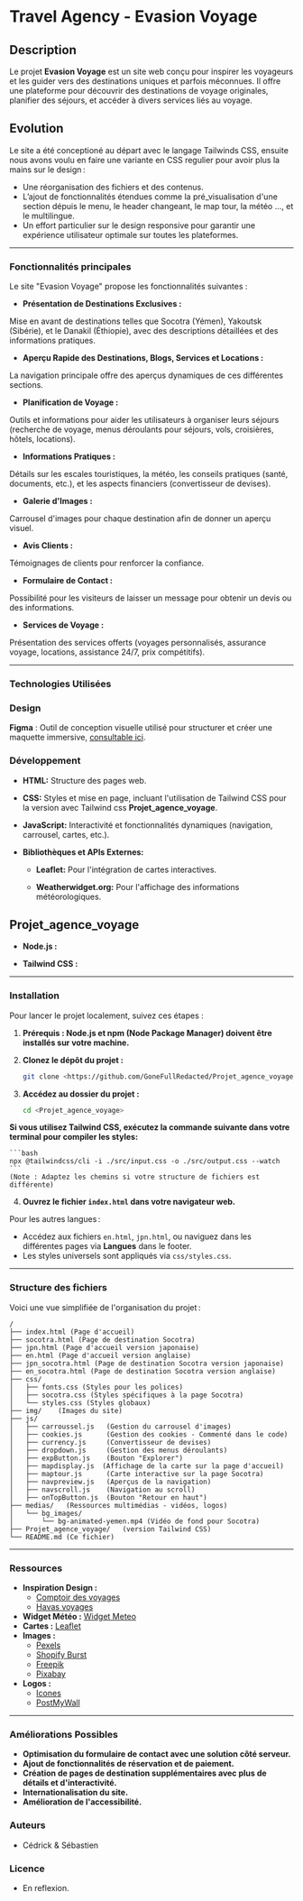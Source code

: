 # Travel Agency - Evasion Voyage

## Description

Le projet **Evasion Voyage** est un site web conçu pour inspirer les voyageurs et les guider vers des destinations uniques et parfois méconnues. Il offre une plateforme pour découvrir des destinations de voyage originales, planifier des séjours, et accéder à divers services liés au voyage.

## Evolution
Le site a été conceptioné au départ avec le langage Tailwinds CSS, ensuite nous avons voulu en faire une variante en CSS regulier pour avoir plus la mains sur le design :
- Une réorganisation des fichiers et des contenus.
- L’ajout de fonctionnalités étendues comme la pré_visualisation d'une section dépuis le menu, le header changeant, le map tour, la météo ..., et le multilingue.
- Un effort particulier sur le design responsive pour garantir une expérience utilisateur optimale sur toutes les plateformes.

---

### Fonctionnalités principales

Le site "Evasion Voyage" propose les fonctionnalités suivantes :

* **Présentation de Destinations Exclusives :** 

Mise en avant de destinations telles que Socotra (Yémen), Yakoutsk (Sibérie), et le Danakil (Éthiopie), avec des descriptions détaillées et des informations pratiques.

* **Aperçu Rapide des Destinations, Blogs, Services et Locations :** 

La navigation principale offre des aperçus dynamiques de ces différentes sections.

* **Planification de Voyage :** 

Outils et informations pour aider les utilisateurs à organiser leurs séjours (recherche de voyage, menus déroulants pour séjours, vols, croisières, hôtels, locations).

* **Informations Pratiques :** 

Détails sur les escales touristiques, la météo, les conseils pratiques (santé, documents, etc.), et les aspects financiers (convertisseur de devises).

* **Galerie d'Images :** 

Carrousel d'images pour chaque destination afin de donner un aperçu visuel.

* **Avis Clients :** 

Témoignages de clients pour renforcer la confiance.
* **Formulaire de Contact :** 

Possibilité pour les visiteurs de laisser un message pour obtenir un devis ou des informations.

* **Services de Voyage :** 

Présentation des services offerts (voyages personnalisés, assurance voyage, locations, assistance 24/7, prix compétitifs).

----

### Technologies Utilisées

### Design

**Figma** : Outil de conception visuelle utilisé pour structurer et créer une maquette immersive, [consultable ici](https://www.figma.com/design/3r8dPGUnOGZVQdS22DewQV/Travel-Agency-Evasion?node-id=0-1&p=f&t=S94qixIGuJgdeIjD-0).

### Développement

* **HTML:** Structure des pages web.

* **CSS:** Styles et mise en page, incluant l'utilisation de Tailwind CSS pour la version avec Tailwind css **Projet_agence_voyage**.

* **JavaScript:** Interactivité et fonctionnalités dynamiques (navigation, carrousel, cartes, etc.).

* **Bibliothèques et APIs Externes:**

    * **Leaflet:** Pour l'intégration de cartes interactives.

    * **Weatherwidget.org:** Pour l'affichage des informations météorologiques.

## Projet_agence_voyage

* **Node.js :** 

* **Tailwind CSS :** 

-------

### Installation

Pour lancer le projet localement, suivez ces étapes :

1.  **Prérequis :  Node.js et npm (Node Package Manager) doivent être installés sur votre machine.**

2.  **Clonez le dépôt du projet :**

    ```bash
    git clone <https://github.com/GoneFullRedacted/Projet_agence_voyage>  
    ```

3.  **Accédez au dossier du projet :**

    ```bash
    cd <Projet_agence_voyage>
    ```

  **Si vous utilisez Tailwind CSS, exécutez la commande suivante dans votre terminal pour compiler les styles:**

    ```bash
    npx @tailwindcss/cli -i ./src/input.css -o ./src/output.css --watch
    ```
    (Note : Adaptez les chemins si votre structure de fichiers est différente)

4.  **Ouvrez le fichier `index.html` dans votre navigateur web.**

Pour les autres langues :
   - Accédez aux fichiers `en.html`, `jpn.html`, ou naviguez dans les différentes pages via **Langues** dans le footer.
   - Les styles universels sont appliqués via `css/styles.css`.

------

### Structure des fichiers
Voici une vue simplifiée de l'organisation du projet :
```
/
├── index.html (Page d'accueil)
├── socotra.html (Page de destination Socotra)
├── jpn.html (Page d'accueil version japonaise)
├── en.html (Page d'accueil version anglaise)
├── jpn_socotra.html (Page de destination Socotra version japonaise)
├── en_socotra.html (Page de destination Socotra version anglaise)
├── css/
│   ├── fonts.css (Styles pour les polices)
│   ├── socotra.css (Styles spécifiques à la page Socotra)
│   └── styles.css (Styles globaux)
├── img/    (Images du site)
├── js/
│   ├── carroussel.js   (Gestion du carrousel d'images)
│   ├── cookies.js      (Gestion des cookies - Commenté dans le code)
│   ├── currency.js     (Convertisseur de devises)
│   ├── dropdown.js     (Gestion des menus déroulants)
│   ├── expButton.js    (Bouton "Explorer")
│   ├── mapdisplay.js  (Affichage de la carte sur la page d'accueil)
│   ├── maptour.js      (Carte interactive sur la page Socotra)
│   ├── navpreview.js   (Aperçus de la navigation)
│   ├── navscroll.js    (Navigation au scroll)
│   ├── onTopButton.js  (Bouton "Retour en haut")
├── medias/   (Ressources multimédias - vidéos, logos)
│   └── bg_images/
│       └── bg-animated-yemen.mp4 (Vidéo de fond pour Socotra)
├── Projet_agence_voyage/   (version Tailwind CSS)
└── README.md (Ce fichier)
```

---

### Ressources

* **Inspiration Design :**
    * [Comptoir des voyages](https://www.comptoirdesvoyages.fr/)
    * [Havas voyages](https://www.havas-voyages.fr/)
* **Widget Météo :** [Widget Meteo](https://weatherwidget.org/fr/)
* **Cartes :** [Leaflet](https://leafletjs.com/)
* **Images :**
    * [Pexels](https://www.pexels.com/fr-fr/)
    * [Shopify Burst](https://www.shopify.com/stock-photos)
    * [Freepik](https://fr.freepik.com/)
    * [Pixabay](https://pixabay.com/fr/)
* **Logos :**
    * [Icones](https://icones8.fr/icons)
    * [PostMyWall](https://fr.postermywall.com/)

----------

### Améliorations Possibles

* **Optimisation du formulaire de contact avec une solution côté serveur.**
* **Ajout de fonctionnalités de réservation et de paiement.**
* **Création de pages de destination supplémentaires avec plus de détails et d'interactivité.**
* **Internationalisation du site.**
* **Amélioration de l'accessibilité.**

### Auteurs

* Cédrick & Sébastien

### Licence

* En reflexion.